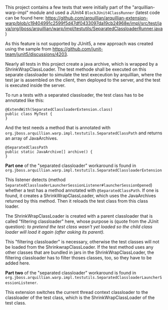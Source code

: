 This project contains a few tests that were initially part of the "arquillian-warp-impl" module and used a 
JUnit4 `BlockJUnit4ClassRunner` (latest code can be found here: https://github.com/arquillian/arquillian-extension-warp/blob/c19404991c2599f5d47df0433097da19cb24968e/impl/src/test/java/org/jboss/arquillian/warp/impl/testutils/SeparatedClassloaderRunner.java)

As this feature is not supported by JUnit5, a new approach was created using the sample from https://github.com/junit-team/junit5/discussions/4203.




Nearly all tests in this project create a java archive, which is wrapped by a ShrinkWrapClassLoader.
The test methode shall be executed on this separate classloader
to simulate the test execeution by arquillian, where the test jar is assembled on the client,
then deployed to the server, and the test is executed inside the server.

To run a tests with a separated classloader, the test class has to be annotated like this:
```
@ExtendWith(SeparatedClassloaderExtension.class)
public class MyTest {
}
```

And the test needs a method that is annotated with ```org.jboss.arquillian.warp.impl.testutils.SeparatedClassPath``` and returns an array of JavaArchives.
```
@SeparatedClassPath
public static JavaArchive[] archive() {
}
```

**Part one** of  the "separated classloader" workaround is found in ```org.jboss.arquillian.warp.impl.testutils.SeparatedClassloaderExtension```

This listener detects (method ```SeparatedClassloaderLauncherSessionListener#launcherSessionOpened```)
whether a test has a method annotated with ```@SeparatedClassPath```.
If one is found, it creates a ShrinkWrapClassLoader, which uses the JavaArchives returned by this method. Then it reloads
the test class from this class loader.

The ShrinkWrapClassLoader is created with a parent classloader that is called "filtering classloader" here, whose purpose is
(quote from the JUnit question): *to pretend the test class wasn't yet loaded so the child class loader will load it again (after asking its parent).*

This "filtering classloader" is necessary, otherwise the test classes will not be loaded from the ShrinkwrapClassLoader.
If the test method uses any other classes that are bundled in jars in the ShrinkWrapClassLoader, the filtering classloader has
to filter thoses classes, too, so they have to be added here.

**Part two** of  the "separated classloader" workaround is found in ```org.jboss.arquillian.warp.impl.testutils.SeparatedClassloaderLauncherSessionListener```.

This extension switches the current thread context classloader to the classloader of the test class, which is the ShrinkWrapClassLoader
of the test class.